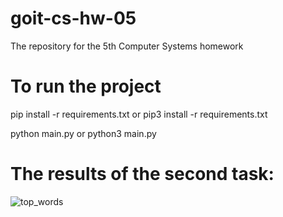 # goit-cs-hw-05
The repository for the 5th Computer Systems homework

# To run the project
pip install -r requirements.txt or pip3 install -r requirements.txt

python main.py or python3 main.py

# The results of the second task:
![top_words](https://github.com/TaniaSakun/goit-cs-hw-05/assets/44410008/61d6519d-9bba-4611-8c16-866e11b9bc37)
